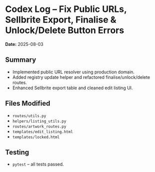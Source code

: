 # Codex Log – Fix Public URLs, Sellbrite Export, Finalise & Unlock/Delete Button Errors

**Date:** 2025-08-03

## Summary
- Implemented public URL resolver using production domain.
- Added registry update helper and refactored finalise/unlock/delete routes.
- Enhanced Sellbrite export table and cleaned edit listing UI.

## Files Modified
- `routes/utils.py`
- `helpers/listing_utils.py`
- `routes/artwork_routes.py`
- `templates/edit_listing.html`
- `templates/locked.html`

## Testing
- `pytest` – all tests passed.

